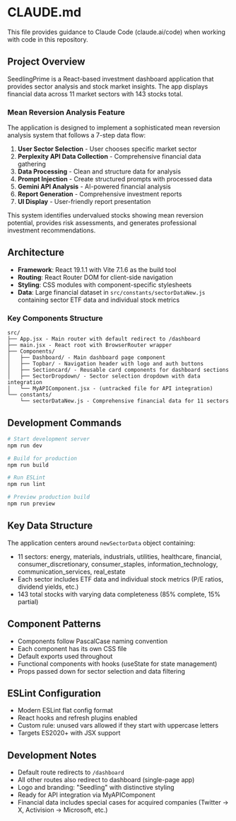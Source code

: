 # CLAUDE.md

This file provides guidance to Claude Code (claude.ai/code) when working with code in this repository.

## Project Overview

SeedlingPrime is a React-based investment dashboard application that provides sector analysis and stock market insights. The app displays financial data across 11 market sectors with 143 stocks total.

### Mean Reversion Analysis Feature

The application is designed to implement a sophisticated mean reversion analysis system that follows a 7-step data flow:

1. **User Sector Selection** - User chooses specific market sector
2. **Perplexity API Data Collection** - Comprehensive financial data gathering
3. **Data Processing** - Clean and structure data for analysis
4. **Prompt Injection** - Create structured prompts with processed data
5. **Gemini API Analysis** - AI-powered financial analysis
6. **Report Generation** - Comprehensive investment reports
7. **UI Display** - User-friendly report presentation

This system identifies undervalued stocks showing mean reversion potential, provides risk assessments, and generates professional investment recommendations.

## Architecture

- **Framework**: React 19.1.1 with Vite 7.1.6 as the build tool
- **Routing**: React Router DOM for client-side navigation
- **Styling**: CSS modules with component-specific stylesheets
- **Data**: Large financial dataset in `src/constants/sectorDataNew.js` containing sector ETF data and individual stock metrics

### Key Components Structure

```
src/
├── App.jsx - Main router with default redirect to /dashboard
├── main.jsx - React root with BrowserRouter wrapper
├── Components/
│   ├── Dashboard/ - Main dashboard page component
│   ├── Topbar/ - Navigation header with logo and auth buttons
│   ├── Sectioncard/ - Reusable card components for dashboard sections
│   ├── SectorDropdown/ - Sector selection dropdown with data integration
│   └── MyAPIComponent.jsx - (untracked file for API integration)
└── constants/
    └── sectorDataNew.js - Comprehensive financial data for 11 sectors
```

## Development Commands

```bash
# Start development server
npm run dev

# Build for production
npm run build

# Run ESLint
npm run lint

# Preview production build
npm run preview
```

## Key Data Structure

The application centers around `newSectorData` object containing:

- 11 sectors: energy, materials, industrials, utilities, healthcare, financial, consumer_discretionary, consumer_staples, information_technology, communication_services, real_estate
- Each sector includes ETF data and individual stock metrics (P/E ratios, dividend yields, etc.)
- 143 total stocks with varying data completeness (85% complete, 15% partial)

## Component Patterns

- Components follow PascalCase naming convention
- Each component has its own CSS file
- Default exports used throughout
- Functional components with hooks (useState for state management)
- Props passed down for sector selection and data filtering

## ESLint Configuration

- Modern ESLint flat config format
- React hooks and refresh plugins enabled
- Custom rule: unused vars allowed if they start with uppercase letters
- Targets ES2020+ with JSX support

## Development Notes

- Default route redirects to `/dashboard`
- All other routes also redirect to dashboard (single-page app)
- Logo and branding: "Seedling" with distinctive styling
- Ready for API integration via MyAPIComponent
- Financial data includes special cases for acquired companies (Twitter → X, Activision → Microsoft, etc.)
